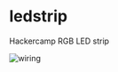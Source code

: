 ledstrip
========

Hackercamp RGB LED strip

![wiring](https://lh5.googleusercontent.com/-Ewett6rSM3c/VAb0DtUcRaI/AAAAAAAAIk4/QNIby4Jvdf4/w969-h915-no/wiring.png)
